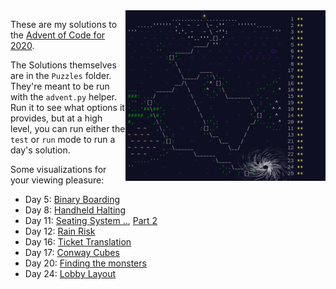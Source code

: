 <img align="right" width="320" height="273" src="https://raw.githubusercontent.com/seligman/aoc/master/2020/Puzzles/main_page_small.png">

These are my solutions to the [Advent of Code for 2020](https://adventofcode.com/2020).

The Solutions themselves are in the `Puzzles` folder.  They're meant to be run with the `advent.py` helper.  Run it to see what options it provides, but at a high level, you can run either the `test` or `run` mode to run a day's solution.

Some visualizations for your viewing pleasure:

* Day 5: [Binary Boarding](https://youtu.be/N8QSaKOU6Bc)
* Day 8: [Handheld Halting](https://youtu.be/2kt56axunqo)
* Day 11: [Seating System ..](https://youtu.be/nTz7TnbUhxk), [Part 2](https://youtu.be/4jUEO3hnqNE)
* Day 12: [Rain Risk](https://youtu.be/7TNH5ycypV8)
* Day 16: [Ticket Translation](https://youtu.be/Lq_ph7QqiLo)
* Day 17: [Conway Cubes](https://youtu.be/hfB96XHvrow)
* Day 20: [Finding the monsters](https://youtu.be/SnUisO-bOeA)
* Day 24: [Lobby Layout](https://youtu.be/gV_YQQm1ug0)
